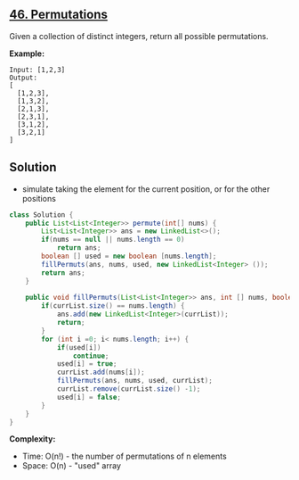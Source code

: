 ## [46. Permutations](https://leetcode.com/problems/permutations/)

Given a collection of distinct integers, return all possible permutations.

**Example:**
```
Input: [1,2,3]
Output:
[
  [1,2,3],
  [1,3,2],
  [2,1,3],
  [2,3,1],
  [3,1,2],
  [3,2,1]
]
```

## Solution
* simulate taking the element for the current position, or for the other positions

```java
class Solution {
    public List<List<Integer>> permute(int[] nums) {
        List<List<Integer>> ans = new LinkedList<>();
        if(nums == null || nums.length == 0) 
            return ans;
        boolean [] used = new boolean [nums.length];
        fillPermuts(ans, nums, used, new LinkedList<Integer> ());
        return ans;
    }
    
    public void fillPermuts(List<List<Integer>> ans, int [] nums, boolean [] used, LinkedList<Integer> currList)     {
        if(currList.size() == nums.length) {
            ans.add(new LinkedList<Integer>(currList));
            return;
        }
        for (int i =0; i< nums.length; i++) {
            if(used[i]) 
                continue;
            used[i] = true;
            currList.add(nums[i]);
            fillPermuts(ans, nums, used, currList);
            currList.remove(currList.size() -1);
            used[i] = false;
        } 
    }
}
```

**Complexity:**
* Time: O(n!) - the number of permutations of n elements
* Space: O(n) - "used" array